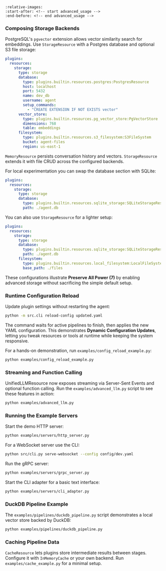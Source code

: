```{include} ../../README.md
:relative-images:
:start-after: <!-- start advanced_usage -->
:end-before: <!-- end advanced_usage -->
```

### Composing Storage Backends

PostgreSQL's `pgvector` extension allows vector similarity search for embeddings.
Use `StorageResource` with a Postgres database and optional S3 file storage:

```yaml
plugins:
  resources:
    storage:
      type: storage
      database:
        type: plugins.builtin.resources.postgres:PostgresResource
        host: localhost
        port: 5432
        name: dev_db
        username: agent
        setup_commands:
          - "CREATE EXTENSION IF NOT EXISTS vector"
      vector_store:
        type: plugins.builtin.resources.pg_vector_store:PgVectorStore
        dimensions: 768
        table: embeddings
      filesystem:
        type: plugins.builtin.resources.s3_filesystem:S3FileSystem
        bucket: agent-files
        region: us-east-1
```

`MemoryResource` persists conversation history and vectors. `StorageResource` extends it with file CRUD across the configured backends.

For local experimentation you can swap the database section with SQLite:

```yaml
plugins:
  resources:
    storage:
      type: storage
      database:
        type: plugins.builtin.resources.sqlite_storage:SQLiteStorageResource
        path: ./agent.db
```

You can also use `StorageResource` for a lighter setup:

```yaml
plugins:
  resources:
    storage:
      type: storage
      database:
        type: plugins.builtin.resources.sqlite_storage:SQLiteStorageResource
        path: ./agent.db
      filesystem:
        type: plugins.builtin.resources.local_filesystem:LocalFileSystemResource
        base_path: ./files
```

These configurations illustrate **Preserve All Power (7)** by enabling
advanced storage without sacrificing the simple default setup.

### Runtime Configuration Reload

Update plugin settings without restarting the agent:

```bash
python -m src.cli reload-config updated.yaml
```

The command waits for active pipelines to finish, then applies the new YAML
configuration. This demonstrates **Dynamic Configuration Updates**, letting you
tweak resources or tools at runtime while keeping the system responsive.

For a hands-on demonstration, run `examples/config_reload_example.py`:

```bash
python examples/config_reload_example.py
```

### Streaming and Function Calling

UnifiedLLMResource now exposes streaming via Server-Sent Events and optional
function calling. Run the `examples/advanced_llm.py` script to see these
features in action:

```bash
python examples/advanced_llm.py
```

### Running the Example Servers

Start the demo HTTP server:

```bash
python examples/servers/http_server.py
```

For a WebSocket server use the CLI:

```bash
python src/cli.py serve-websocket --config config/dev.yaml
```

Run the gRPC server:

```bash
python examples/servers/grpc_server.py
```

Start the CLI adapter for a basic text interface:

```bash
python examples/servers/cli_adapter.py
```

### DuckDB Pipeline Example

The `examples/pipelines/duckdb_pipeline.py` script demonstrates a local vector
store backed by DuckDB:

```bash
python examples/pipelines/duckdb_pipeline.py
```

### Caching Pipeline Data

`CacheResource` lets plugins store intermediate results between stages. Configure it with `InMemoryCache` or your own backend. Run `examples/cache_example.py` for a minimal setup.
